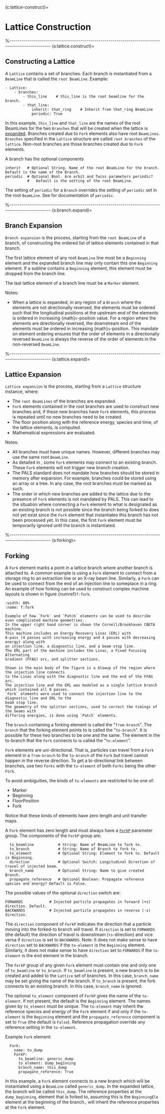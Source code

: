 (c:lattice-construct)=
# Lattice Construction

%---------------------------------------------------------------------------------------------------
(s:lattice.construct)=
## Constructing a Lattice

A `Lattice` contains a set of branches. 
Each branch is instantiated from a `BeamLine` that is called the `root BeamLine`.
Example:
```{code} yaml
- Lattice:
    - branches:
        - this_line    # this_line is the root beamline for the branch.
        - that_line:
            inherit: that_ring    # Inherit from that_ring BeamLine
            periodic: True
```
In this example, `this_line` and `that_line` are the names of the root BeamLines
for the two `Branches` that will be created when the lattice is [expanded](#s:expansion).
Branches created due to `Fork` elements also have root `BeamLines`. `Branches` specified
in the `Lattice` structure are called `root branches` of the `lattice`. Non-root branches
are those branches created due to `Fork` elements.

A branch has the optional components
```{code} yaml
inherit   # Optional String. Name of the root BeamLine for the branch. Default is the name of the Branch.
periodic  # Optional Bool. Are orbit and Twiss parameters periodic? 
          #   Default is the setting of the root BeamLine.
```
The setting of `periodic` for a `Branch` overrides the setting of `periodic`
set in the root `BeamLine`. See [](#s:beamline.components) for documentation of `periodic`.

%---------------------------------------------------------------------------------------------------
(s:branch.expand)=
## Branch Expansion

`Branch expansion` is the process, starting from the `root BeamLine`
of a branch, of constructing the ordered list of lattice elements contained in that branch.

The first lattice element of any root `BeamLine` line must be a `Beginning` element and the expanded
branch line may only contain this one `Beginning` element. If a subline contains a `Beginning`
element, this element must be dropped from the branch line.

The last lattice element of a branch line must be a `Marker` element.

Notes:
- When a lattice is expanded, 
in any region of a `Branch` where the elements are not directionally reversed, the elements
must be ordered such that the longitudinal positions at the upstream end of the elements is ordered
in increasing {math}`s`-position value. For a region where the elements are directionally
reversed, the downstream end of the elements must be ordered in increasing {math}`s`-position.
This mandate on element ordering ensures that the order of elements in a directionally reversed
`BeamLine` is always the reverse of the order of elements in the non-reversed `BeamLine`.

%---------------------------------------------------------------------------------------------------
(s:lattice.expand)=
## Lattice Expansion

`Lattice expansion` is the process, starting from a `Lattice` structure instance, where:
- The `root BeamLines` of the branches are expanded.
- `Fork` elements contained in the root branches are used to construct new branches and, 
 if these new branches have `Fork` elements, 
this process is repeated until no new branches need to be created.
- The floor position along with the reference energy, species and time, of the lattice elements, is computed.
- Mathematical expressions are evaluated.

Notes:
- All branches must have unique names. However, different branches may use the same root `BeamLine`.
- As detailed in [](#s:forking), some `Fork` elements may connect to an existing branch.
These `Fork` elements will not trigger new branch creation. 
- The PALS standard does not mandate how branches should be stored in memory after expansion.
For example, branches could be stored using an array or a tree. 
In any case, the root branches must be marked as such.
- The order in which new branches are added to the lattice due to the presence of `Fork` elements 
is not mandated by PALS. This can lead to the situation where connecting a `Fork` element to 
what is designated as an existing branch is not possible since the branch being forked to 
does not yet exist since
the `Fork` element that instantiates this branch has not been processed yet. In this case,
the first `Fork` element must be temporarily ignored until the branch is instantiated.

%---------------------------------------------------------------------------------------------------
(s:forking)=
## Forking

A `Fork` element marks a point in a lattice branch where another branch is attached to. 
A common example is using a `Fork` element to connect from a storage ring to 
an extraction line or an X-ray beam line. Similarly, a `Fork` can be used to connect 
from the end of an injection line to someplace in a ring. 
An example of how forking can be used to construct complex machine layouts
is shown in figure {numref}`f:fork`. 

```{figure} figures/fork.svg
:width: 80%
:name: f:fork

Example of how `Fork` and `Patch` elements can be used to describe even complicated machine geometries.
In the upper right hand corner is shown the Cornell/Brookhaven CBETA machine.
This machine includes an Energy Recovery Linac (ERL) with
8-pass (4 passes with increasing energy and 4 passes with decreasing energy) along with
an injection line, a diagnostic line, and a beam stop line.
The ERL part of the machine includes the Linac, a Fixed Focusing Alternating 
Gradient (FFAG) arc, and splitter sections.

Shown in the main body of the figure is a blowup of the region where the injection line connects 
to the Linac along with the diagnostic line and the end of the FFAG arc.
The injection line and the ERL was modeled as a single lattice branch which contained all 8 passes.
`Fork` elements were used to connect the injection line to the diagnostic line and ERL to the 
beam stop line.
The geometry of the splitter sections, used to correct the timings of the beams with 
differing energies, is done using `Patch` elements.
```

The `branch` containing a forking element is called the
"`from-branch`". The `branch` that the forking element points to is called the
"`to-branch`". It is possible for these two branches to be one and the same.
The element in the to-branch that the `Fork` connects to is called the "`to-element`".

`Fork` elements are uni-directional. That is, particles can travel from a `Fork` element
in a `from-branch` to the `to-branch` of the `Fork` but travel cannot happen in
the reverse direction. To get a bi-directional link between branches, use two `Forks` with
the `to-element` of both `Forks` being the other `Fork`.

To avoid ambiguities, the kinds of `to-elements` are restricted to be one of:
- Marker
- Beginning
- FloorPosition
- Fork

Notice that these kinds of elements have zero length and unit transfer maps.

A `Fork` element has zero length and must always have a [`ForkP`](#fork.params) parameter group.
The components of the `ForkP` group are:
```{code} yaml
  to_beamline           # String: Name of BeamLine to fork to.
  to_branch             # String: Name of Branch to fork to.
  to_element            # Optional String: Element to fork to. Default is Beginning.
  direction             # Optional Switch: Longitudinal Direction of travel of injected beam.
  branch_name           # Optional String: Name to give created Branch.
  propagate_reference   # Optional Boolean: Propagate reference species and energy? Default is False.
```
The possible values of the optional `direction` switch are:
```{code} yaml
FORWARDS            # Injected particle propagates in forward (+s) direction. Default.
BACKWARDS           # Injected particle propagates in reverse (-s) direction.
```

The `direction` component of `ForkP` indicates the direction that a particle moving into
the forked-to branch will travel. If `direction` is set to `FORWARDS` (the default)
the direction of travel is downstream (`+s`-direction) and vice versa if `direction` is set to
`BACKWARDS`. Note: It does not make sense to have `direction` set to `BACKWARDS` if the
`to-element` is the `Beginning` element. Similarly, it does not make sense to have `direction`
set to `FORWARDS` if the `to-element` is the end element in the branch.

The `ForkP` group of any given `Fork` element must contain one and only one of `to_beamline`
or `to_branch`. If `to_beamline` is present, a new branch is to be created and added to
the `Lattice` set of branches. In this case, `branch_name` may be set giving the name
of the branch. If `to_branch` is present, the fork connects to an existing branch. In this case,
`branch_name` is ignored.

The optional `to_element` component of `ForkP` gives the name of the `to-element`. 
If not present, the default is the `Beginning` element.
The names given by `to_element` must be unique.
The `to-element` may inherit the reference species and energy of the `Fork` element 
if and only if the `to-element` is the `Beginning` element and
the `propagate_reference` component is set to `True` (the default is `False`).
Reference propagation override any reference setting in the `to-element`.

Example `Fork` element:
```{code} yaml
  Fork:
    name: to_dump
    ForkP:
      to_beamline: generic_dump
      to_element: dump_beginning
      branch_name: this_dump
      propagate_reference: True
```
In this example, a `Fork` element connects to a new branch which will be instantiated using
a `BeamLine` called `generic_dump`. In the expanded lattice, the branch will be called
`this_dump`. The reference properties at the `dump_beginning`, element that is forked to,
assuming this is the `BeginningEle` element at the beginning of the branch., will inherit
the reference properties at the `Fork` element.
